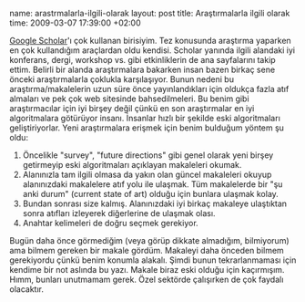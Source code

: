 name: arastrmalarla-ilgili-olarak
layout: post
title: Araştırmalarla ilgili olarak
time: 2009-03-07 17:39:00 +02:00

<p><a href="http://scholar.google.com.tr/">Google Scholar</a>'ı çok kullanan birisiyim. Tez konusunda araştırma yaparken en çok kullandığım araçlardan oldu kendisi. Scholar yanında ilgili alandaki iyi konferans, dergi, workshop vs. gibi etkinliklerin de ana sayfalarını takip ettim. Belirli bir alanda araştırmalara bakarken insan bazen birkaç sene önceki araştırmalarla çoklukla karşılaşıyor. Bunun nedeni bu araştırma/makalelerin uzun süre önce yayınlandıkları için oldukça fazla atıf almaları ve pek çok web sitesinde bahsedilmeleri. Bu benim gibi araştırmacılar için iyi birşey değil çünkü en son araştırmalar en iyi algoritmalara götürüyor insanı. İnsanlar hızlı bir şekilde eski algoritmaları geliştiriyorlar. Yeni araştırmalara erişmek için benim bulduğum yöntem şu oldu:<br /></p><ol><li>Öncelikle "survey", "future directions" gibi genel olarak yeni birşey getirmeyip eski algoritmaları açıklayan makaleleri okumak.</li><li>Alanınızla tam ilgili olmasa da yakın olan güncel makaleleri okuyup alanınızdaki makalelere atıf yolu ile ulaşmak. Tüm makalelerde bir "şu anki durum" (current state of art) olduğu için bunlara ulaşmak kolay.</li><li>Bundan sonrası size kalmış. Alanınızdaki iyi birkaç makaleye ulaştıktan sonra atıfları izleyerek diğerlerine de ulaşmak olası.</li><li>Anahtar kelimeleri de doğru seçmek gerekiyor.</li></ol><p>Bugün daha önce görmediğim (veya görüp dikkate almadığım, bilmiyorum) ama bilmem gereken bir makale gördüm. Makaleyi daha önceden bilmem gerekiyordu çünkü benim konumla alakalı. Şimdi bunun tekrarlanmaması için kendime bir not aslında bu yazı. Makale biraz eski olduğu için kaçırmışım. Hımm, bunları unutmamam gerek. Özel sektörde çalışırken de çok faydalı olacaktır.</p>
